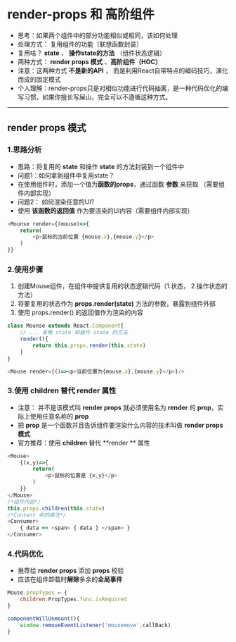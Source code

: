 # render-props  和  高阶组件

- 思考：如果两个组件中的部分功能相似或相同，该如何处理
- 处理方式： 复用组件的功能（联想函数封装）
- 复用啥？ **state** 、 **操作state的方法** （组件状态逻辑）
- 两种方式： **render props 模式** 、**高阶组件（HOC）**
- 注意：这两种方式 **不是新的API** ， 而是利用React自带特点的编码技巧，演化而成的固定模式
- 个人理解：render-props只是对相似功能进行代码抽离，是一种代码优化的编写习惯，如果你擅长写屎山，完全可以不遵循这种方式。

---

## render props 模式

### 1.思路分析

- 思路：将复用的 **state** 和操作 **state** 的方法封装到一个组件中
- 问题1：如何拿到组件中复用state？
- 在使用组件时，添加一个值为**函数的props**，通过函数 **参数** 来获取 （需要组件内部实现）
- 问题2： 如何渲染任意的UI?
- 使用 **该函数的返回值** 作为要渲染的UI内容（需要组件内部实现）

```javascript
<Mounse render={(mouse)=>{
    return(
    	<p>鼠标的当前位置 {mouse.x},{mouse.y}</p>
    )
}}
```

### 2.使用步骤

1. 创建Mouse组件，在组件中提供复用的状态逻辑代码（1.状态， 2.操作状态的方法）
2. 将要复用的状态作为 **props.render(state)** 方法的参数，暴露到组件外部
3. 使用 props.render() 的返回值作为渲染的内容

```javascript
class Mounse extends React.Component{
    // ... 省略 state 和操作 state 的方法
    render(){
        return this.props.render(this.state)
    }
}
```

```javascript
<Mouse render={()=><p>当前位置为{mouse.x},{mouse.y}</p>}/>
```

### 3.使用 children 替代 render 属性

- 注意： 并不是该模式叫 **render props** 就必须使用名为 **render** 的 **prop**，实际上使用任意名称的 **prop**
- 把 **prop** 是一个函数并且告诉组件要渲染什么内容的技术叫做 **render props模式**
- 官方推荐：使用 **children** 替代 **render ** 属性

```javascript
<Mouse>
	{(x,y)=>{
        return(
        	<p>鼠标的位置是 {x,y}</p>
        )
    }}
</Mouse>
/*组件内部*/
this.props.children(this.state)
/*Content 中的用法*/
<Consumer>
    { data => <span> { data } </span> }
</Consumer>
```

### 4.代码优化

- 推荐给 **render props** 添加 **props** 校验
- 应该在组件卸载时**解除**多余的**全局事件**

```javascript
Mouse.propTypes = {
    children:PropTypes.func.isRequired
}
```

```javascript
componentWillUnmount(){
    window.removeEventListener('mousemove',callBack)
}
```

